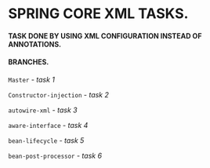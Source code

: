 # SPRING CORE XML TASKS.

#### TASK DONE BY USING XML CONFIGURATION INSTEAD OF ANNOTATIONS.

#### BRANCHES.

`Master` - *task 1*

`Constructor-injection` - *task 2*

`autowire-xml` - *task 3*

`aware-interface` - *task 4*

`bean-lifecycle` - *task 5*

`bean-post-processor` - *task 6*
